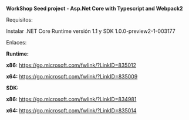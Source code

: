 
**WorkShop Seed project - Asp.Net Core with Typescript and Webpack2**


Requisitos:

Instalar .NET Core Runtime versión 1.1 y SDK 1.0.0-preview2-1-003177

Enlaces:

**Runtime:**

**x86:**
https://go.microsoft.com/fwlink/?LinkID=835012

**x64:**
https://go.microsoft.com/fwlink/?LinkID=835009

**SDK:**

**x86:**
https://go.microsoft.com/fwlink/?LinkID=834981

**x64:**
https://go.microsoft.com/fwlink/?LinkID=835014

